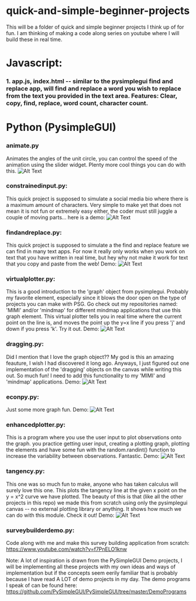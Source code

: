 # quick-and-simple-beginner-projects
This will be a folder of quick and simple beginner projects I think up of for fun. I am thinking of making a code along series on youtube where I will build these in real time.
# Javascript: 
### 1. app.js, index.html -- similar to the pysimplegui find and replace app, will find and replace a word you wish to replace from the text you provided in the text area. Features: Clear, copy, find, replace, word count, character count. 


# Python (PysimpleGUI)

### animate.py 
Animates the angles of the unit circle, you can control the speed of the animation using the slider widget. Plenty more cool things you can do with this. 
![Alt Text](https://github.com/derikvanschaik/quick-and-simple-beginner-projects/blob/main/animate.gif)

###  constrainedinput.py:
This quick project is supposed to simulate a social media bio where there is a maximum amount of characters. Very simple to make yet that does not mean it is not fun or extremely easy either, the coder must still juggle a couple of moving parts... here is a demo:
![Alt Text](https://github.com/derikvanschaik/quick-and-simple-beginner-projects/blob/main/constrainedinputgif.gif)

###  findandreplace.py:
This quick project is supposed to simulate a the find and replace feature we can find in many text apps. For now it really only works when you work on text that you have written in real time, but hey why not make it work for text that you copy and paste from the web! Demo:
![Alt Text](https://github.com/derikvanschaik/quick-and-simple-beginner-projects/blob/main/findandreplace.gif)

###  virtualplotter.py: 
This is a good introduction to the 'graph' object from pysimplegui. Probably my favorite element, especially since it blows the door open on the type of projects you can make with PSG. Go check out my repositories named: 'MIMI' and/or 'mindmap' for different mindmap applications that use this graph element.
This virtual plotter tells you in real time where the current point on the line is, and moves the point up the y=x line if you press 'j' and down if you press 'k'. Try it out. Demo: 
![Alt Text](https://github.com/derikvanschaik/quick-and-simple-beginner-projects/blob/main/virtualplotter.gif)

###  dragging.py:
Did I mention that I love the graph object?? My god is this an amazing feauture, I wish I had discovered it long ago. Anyways, I just figured out one implementation of the 'dragging' objects on the canvas while writing this out. So much fun! I need to add this functionality to my 'MIMI' and 'mindmap' applications. 
Demo:
![Alt Text](https://github.com/derikvanschaik/quick-and-simple-beginner-projects/blob/main/dragging.gif)

###  econpy.py:
Just some more graph fun. Demo:
![Alt Text](https://github.com/derikvanschaik/quick-and-simple-beginner-projects/blob/main/econpy.gif)

###  enhancedplotter.py:
This is a program where you use the user input to plot observations onto the graph. you practice getting user input, creating a plotting graph, plotting the elements and have some fun with the random.randint() function to increase the variability between observations. Fantastic. 
Demo: 
![Alt Text](https://github.com/derikvanschaik/quick-and-simple-beginner-projects/blob/main/enhancedplotter.gif)

###  tangency.py:
This one was so much fun to make, anyone who has taken calculus will surely love this one. This plots the tangency line at the given x point on the y = x^2 curve we have plotted. The beauty of this is that (like all the other projects in this repo) we made this from scratch using only the pysimplegui canvas -- no external plotting library or anything. It shows how much we can do with this module. Check it out! 
Demo: 
![Alt Text](https://github.com/derikvanschaik/quick-and-simple-beginner-projects/blob/main/tangency.gif)

###  surveybuilderdemo.py:
Code along with me and make this survey building application from scratch: https://www.youtube.com/watch?v=f7PnELO1knw

Note: A lot of inspiration is drawn from the PySimpleGUI Demo projects, I will be implementing all these projects with my own ideas and ways of implementation but if the concepts seem eerily familiar that is probably because I have read A LOT of demo projects in my day. The demo programs I speak of can be found here: https://github.com/PySimpleGUI/PySimpleGUI/tree/master/DemoPrograms
